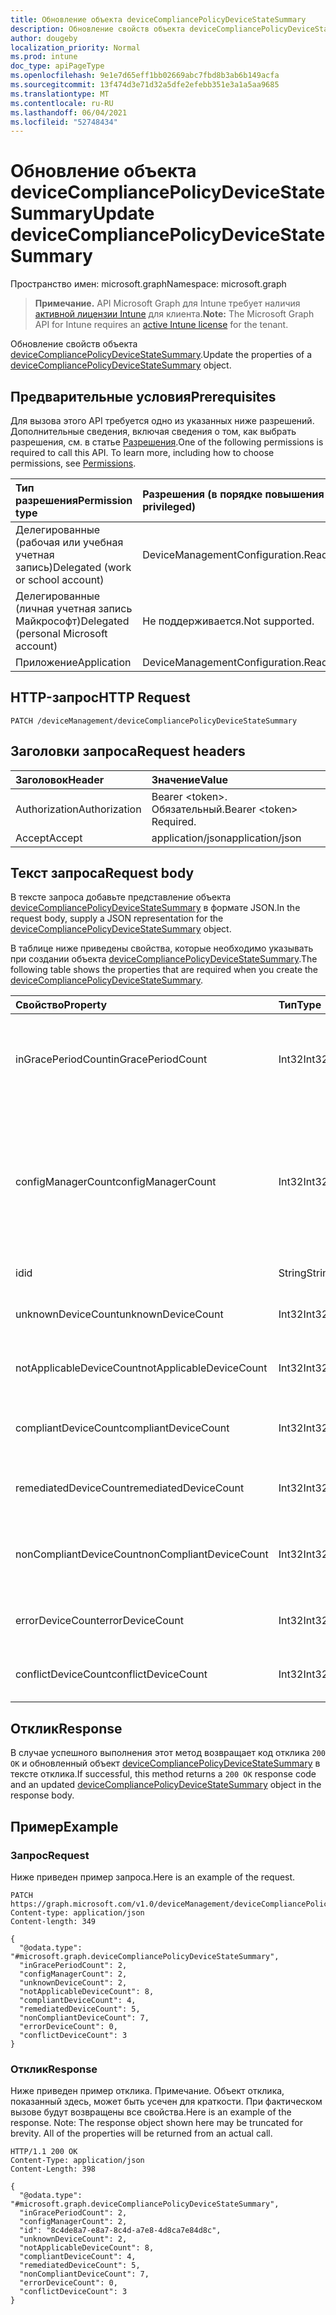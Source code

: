 ```yaml
---
title: Обновление объекта deviceCompliancePolicyDeviceStateSummary
description: Обновление свойств объекта deviceCompliancePolicyDeviceStateSummary.
author: dougeby
localization_priority: Normal
ms.prod: intune
doc_type: apiPageType
ms.openlocfilehash: 9e1e7d65eff1bb02669abc7fbd8b3ab6b149acfa
ms.sourcegitcommit: 13f474d3e71d32a5dfe2efebb351e3a1a5aa9685
ms.translationtype: MT
ms.contentlocale: ru-RU
ms.lasthandoff: 06/04/2021
ms.locfileid: "52748434"
---
```

# <a name="update-devicecompliancepolicydevicestatesummary"></a><span data-ttu-id="ed6a5-103">Обновление объекта deviceCompliancePolicyDeviceStateSummary</span><span class="sxs-lookup"><span data-stu-id="ed6a5-103">Update deviceCompliancePolicyDeviceStateSummary</span></span>

<span data-ttu-id="ed6a5-104">Пространство имен: microsoft.graph</span><span class="sxs-lookup"><span data-stu-id="ed6a5-104">Namespace: microsoft.graph</span></span>

> <span data-ttu-id="ed6a5-105">**Примечание.** API Microsoft Graph для Intune требует наличия [активной лицензии Intune](https://go.microsoft.com/fwlink/?linkid=839381) для клиента.</span><span class="sxs-lookup"><span data-stu-id="ed6a5-105">**Note:** The Microsoft Graph API for Intune requires an [active Intune license](https://go.microsoft.com/fwlink/?linkid=839381) for the tenant.</span></span>

<span data-ttu-id="ed6a5-106">Обновление свойств объекта [deviceCompliancePolicyDeviceStateSummary](../resources/intune-deviceconfig-devicecompliancepolicydevicestatesummary.md).</span><span class="sxs-lookup"><span data-stu-id="ed6a5-106">Update the properties of a [deviceCompliancePolicyDeviceStateSummary](../resources/intune-deviceconfig-devicecompliancepolicydevicestatesummary.md) object.</span></span>

## <a name="prerequisites"></a><span data-ttu-id="ed6a5-107">Предварительные условия</span><span class="sxs-lookup"><span data-stu-id="ed6a5-107">Prerequisites</span></span>
<span data-ttu-id="ed6a5-p101">Для вызова этого API требуется одно из указанных ниже разрешений. Дополнительные сведения, включая сведения о том, как выбрать разрешения, см. в статье [Разрешения](/graph/permissions-reference).</span><span class="sxs-lookup"><span data-stu-id="ed6a5-p101">One of the following permissions is required to call this API. To learn more, including how to choose permissions, see [Permissions](/graph/permissions-reference).</span></span>

|<span data-ttu-id="ed6a5-110">Тип разрешения</span><span class="sxs-lookup"><span data-stu-id="ed6a5-110">Permission type</span></span>|<span data-ttu-id="ed6a5-111">Разрешения (в порядке повышения привилегий)</span><span class="sxs-lookup"><span data-stu-id="ed6a5-111">Permissions (from least to most privileged)</span></span>|
|:---|:---|
|<span data-ttu-id="ed6a5-112">Делегированные (рабочая или учебная учетная запись)</span><span class="sxs-lookup"><span data-stu-id="ed6a5-112">Delegated (work or school account)</span></span>|<span data-ttu-id="ed6a5-113">DeviceManagementConfiguration.ReadWrite.All</span><span class="sxs-lookup"><span data-stu-id="ed6a5-113">DeviceManagementConfiguration.ReadWrite.All</span></span>|
|<span data-ttu-id="ed6a5-114">Делегированные (личная учетная запись Майкрософт)</span><span class="sxs-lookup"><span data-stu-id="ed6a5-114">Delegated (personal Microsoft account)</span></span>|<span data-ttu-id="ed6a5-115">Не поддерживается.</span><span class="sxs-lookup"><span data-stu-id="ed6a5-115">Not supported.</span></span>|
|<span data-ttu-id="ed6a5-116">Приложение</span><span class="sxs-lookup"><span data-stu-id="ed6a5-116">Application</span></span>|<span data-ttu-id="ed6a5-117">DeviceManagementConfiguration.ReadWrite.All</span><span class="sxs-lookup"><span data-stu-id="ed6a5-117">DeviceManagementConfiguration.ReadWrite.All</span></span>|

## <a name="http-request"></a><span data-ttu-id="ed6a5-118">HTTP-запрос</span><span class="sxs-lookup"><span data-stu-id="ed6a5-118">HTTP Request</span></span>
<!-- {
  "blockType": "ignored"
}
-->
``` http
PATCH /deviceManagement/deviceCompliancePolicyDeviceStateSummary
```

## <a name="request-headers"></a><span data-ttu-id="ed6a5-119">Заголовки запроса</span><span class="sxs-lookup"><span data-stu-id="ed6a5-119">Request headers</span></span>
|<span data-ttu-id="ed6a5-120">Заголовок</span><span class="sxs-lookup"><span data-stu-id="ed6a5-120">Header</span></span>|<span data-ttu-id="ed6a5-121">Значение</span><span class="sxs-lookup"><span data-stu-id="ed6a5-121">Value</span></span>|
|:---|:---|
|<span data-ttu-id="ed6a5-122">Authorization</span><span class="sxs-lookup"><span data-stu-id="ed6a5-122">Authorization</span></span>|<span data-ttu-id="ed6a5-123">Bearer &lt;token&gt;. Обязательный.</span><span class="sxs-lookup"><span data-stu-id="ed6a5-123">Bearer &lt;token&gt; Required.</span></span>|
|<span data-ttu-id="ed6a5-124">Accept</span><span class="sxs-lookup"><span data-stu-id="ed6a5-124">Accept</span></span>|<span data-ttu-id="ed6a5-125">application/json</span><span class="sxs-lookup"><span data-stu-id="ed6a5-125">application/json</span></span>|

## <a name="request-body"></a><span data-ttu-id="ed6a5-126">Текст запроса</span><span class="sxs-lookup"><span data-stu-id="ed6a5-126">Request body</span></span>
<span data-ttu-id="ed6a5-127">В тексте запроса добавьте представление объекта [deviceCompliancePolicyDeviceStateSummary](../resources/intune-deviceconfig-devicecompliancepolicydevicestatesummary.md) в формате JSON.</span><span class="sxs-lookup"><span data-stu-id="ed6a5-127">In the request body, supply a JSON representation for the [deviceCompliancePolicyDeviceStateSummary](../resources/intune-deviceconfig-devicecompliancepolicydevicestatesummary.md) object.</span></span>

<span data-ttu-id="ed6a5-128">В таблице ниже приведены свойства, которые необходимо указывать при создании объекта [deviceCompliancePolicyDeviceStateSummary](../resources/intune-deviceconfig-devicecompliancepolicydevicestatesummary.md).</span><span class="sxs-lookup"><span data-stu-id="ed6a5-128">The following table shows the properties that are required when you create the [deviceCompliancePolicyDeviceStateSummary](../resources/intune-deviceconfig-devicecompliancepolicydevicestatesummary.md).</span></span>

|<span data-ttu-id="ed6a5-129">Свойство</span><span class="sxs-lookup"><span data-stu-id="ed6a5-129">Property</span></span>|<span data-ttu-id="ed6a5-130">Тип</span><span class="sxs-lookup"><span data-stu-id="ed6a5-130">Type</span></span>|<span data-ttu-id="ed6a5-131">Описание</span><span class="sxs-lookup"><span data-stu-id="ed6a5-131">Description</span></span>|
|:---|:---|:---|
|<span data-ttu-id="ed6a5-132">inGracePeriodCount</span><span class="sxs-lookup"><span data-stu-id="ed6a5-132">inGracePeriodCount</span></span>|<span data-ttu-id="ed6a5-133">Int32</span><span class="sxs-lookup"><span data-stu-id="ed6a5-133">Int32</span></span>|<span data-ttu-id="ed6a5-134">Количество устройств, для которых действует льготный период.</span><span class="sxs-lookup"><span data-stu-id="ed6a5-134">Number of devices that are in grace period</span></span>|
|<span data-ttu-id="ed6a5-135">configManagerCount</span><span class="sxs-lookup"><span data-stu-id="ed6a5-135">configManagerCount</span></span>|<span data-ttu-id="ed6a5-136">Int32</span><span class="sxs-lookup"><span data-stu-id="ed6a5-136">Int32</span></span>|<span data-ttu-id="ed6a5-137">Количество устройств, для которых System Center Configuration Manager управляет соответствием требованиям.</span><span class="sxs-lookup"><span data-stu-id="ed6a5-137">Number of devices that have compliance managed by System Center Configuration Manager</span></span>|
|<span data-ttu-id="ed6a5-138">id</span><span class="sxs-lookup"><span data-stu-id="ed6a5-138">id</span></span>|<span data-ttu-id="ed6a5-139">String</span><span class="sxs-lookup"><span data-stu-id="ed6a5-139">String</span></span>|<span data-ttu-id="ed6a5-140">Ключ объекта.</span><span class="sxs-lookup"><span data-stu-id="ed6a5-140">Key of the entity.</span></span>|
|<span data-ttu-id="ed6a5-141">unknownDeviceCount</span><span class="sxs-lookup"><span data-stu-id="ed6a5-141">unknownDeviceCount</span></span>|<span data-ttu-id="ed6a5-142">Int32</span><span class="sxs-lookup"><span data-stu-id="ed6a5-142">Int32</span></span>|<span data-ttu-id="ed6a5-143">Количество неизвестных устройств.</span><span class="sxs-lookup"><span data-stu-id="ed6a5-143">Number of unknown devices</span></span>|
|<span data-ttu-id="ed6a5-144">notApplicableDeviceCount</span><span class="sxs-lookup"><span data-stu-id="ed6a5-144">notApplicableDeviceCount</span></span>|<span data-ttu-id="ed6a5-145">Int32</span><span class="sxs-lookup"><span data-stu-id="ed6a5-145">Int32</span></span>|<span data-ttu-id="ed6a5-146">Количество неприменимых устройств.</span><span class="sxs-lookup"><span data-stu-id="ed6a5-146">Number of not applicable devices</span></span>|
|<span data-ttu-id="ed6a5-147">compliantDeviceCount</span><span class="sxs-lookup"><span data-stu-id="ed6a5-147">compliantDeviceCount</span></span>|<span data-ttu-id="ed6a5-148">Int32</span><span class="sxs-lookup"><span data-stu-id="ed6a5-148">Int32</span></span>|<span data-ttu-id="ed6a5-149">Количество устройств, соответствующих требованиям.</span><span class="sxs-lookup"><span data-stu-id="ed6a5-149">Number of compliant devices</span></span>|
|<span data-ttu-id="ed6a5-150">remediatedDeviceCount</span><span class="sxs-lookup"><span data-stu-id="ed6a5-150">remediatedDeviceCount</span></span>|<span data-ttu-id="ed6a5-151">Int32</span><span class="sxs-lookup"><span data-stu-id="ed6a5-151">Int32</span></span>|<span data-ttu-id="ed6a5-152">Количество исправленных устройств.</span><span class="sxs-lookup"><span data-stu-id="ed6a5-152">Number of remediated devices</span></span>|
|<span data-ttu-id="ed6a5-153">nonCompliantDeviceCount</span><span class="sxs-lookup"><span data-stu-id="ed6a5-153">nonCompliantDeviceCount</span></span>|<span data-ttu-id="ed6a5-154">Int32</span><span class="sxs-lookup"><span data-stu-id="ed6a5-154">Int32</span></span>|<span data-ttu-id="ed6a5-155">Количество устройств, не соответствующих требованиям.</span><span class="sxs-lookup"><span data-stu-id="ed6a5-155">Number of NonCompliant devices</span></span>|
|<span data-ttu-id="ed6a5-156">errorDeviceCount</span><span class="sxs-lookup"><span data-stu-id="ed6a5-156">errorDeviceCount</span></span>|<span data-ttu-id="ed6a5-157">Int32</span><span class="sxs-lookup"><span data-stu-id="ed6a5-157">Int32</span></span>|<span data-ttu-id="ed6a5-158">Количество устройств с ошибками.</span><span class="sxs-lookup"><span data-stu-id="ed6a5-158">Number of error devices</span></span>|
|<span data-ttu-id="ed6a5-159">conflictDeviceCount</span><span class="sxs-lookup"><span data-stu-id="ed6a5-159">conflictDeviceCount</span></span>|<span data-ttu-id="ed6a5-160">Int32</span><span class="sxs-lookup"><span data-stu-id="ed6a5-160">Int32</span></span>|<span data-ttu-id="ed6a5-161">Количество конфликтующих устройств.</span><span class="sxs-lookup"><span data-stu-id="ed6a5-161">Number of conflict devices</span></span>|



## <a name="response"></a><span data-ttu-id="ed6a5-162">Отклик</span><span class="sxs-lookup"><span data-stu-id="ed6a5-162">Response</span></span>
<span data-ttu-id="ed6a5-163">В случае успешного выполнения этот метод возвращает код отклика `200 OK` и обновленный объект [deviceCompliancePolicyDeviceStateSummary](../resources/intune-deviceconfig-devicecompliancepolicydevicestatesummary.md) в тексте отклика.</span><span class="sxs-lookup"><span data-stu-id="ed6a5-163">If successful, this method returns a `200 OK` response code and an updated [deviceCompliancePolicyDeviceStateSummary](../resources/intune-deviceconfig-devicecompliancepolicydevicestatesummary.md) object in the response body.</span></span>

## <a name="example"></a><span data-ttu-id="ed6a5-164">Пример</span><span class="sxs-lookup"><span data-stu-id="ed6a5-164">Example</span></span>

### <a name="request"></a><span data-ttu-id="ed6a5-165">Запрос</span><span class="sxs-lookup"><span data-stu-id="ed6a5-165">Request</span></span>
<span data-ttu-id="ed6a5-166">Ниже приведен пример запроса.</span><span class="sxs-lookup"><span data-stu-id="ed6a5-166">Here is an example of the request.</span></span>
``` http
PATCH https://graph.microsoft.com/v1.0/deviceManagement/deviceCompliancePolicyDeviceStateSummary
Content-type: application/json
Content-length: 349

{
  "@odata.type": "#microsoft.graph.deviceCompliancePolicyDeviceStateSummary",
  "inGracePeriodCount": 2,
  "configManagerCount": 2,
  "unknownDeviceCount": 2,
  "notApplicableDeviceCount": 8,
  "compliantDeviceCount": 4,
  "remediatedDeviceCount": 5,
  "nonCompliantDeviceCount": 7,
  "errorDeviceCount": 0,
  "conflictDeviceCount": 3
}
```

### <a name="response"></a><span data-ttu-id="ed6a5-167">Отклик</span><span class="sxs-lookup"><span data-stu-id="ed6a5-167">Response</span></span>
<span data-ttu-id="ed6a5-p102">Ниже приведен пример отклика. Примечание. Объект отклика, показанный здесь, может быть усечен для краткости. При фактическом вызове будут возвращены все свойства.</span><span class="sxs-lookup"><span data-stu-id="ed6a5-p102">Here is an example of the response. Note: The response object shown here may be truncated for brevity. All of the properties will be returned from an actual call.</span></span>
``` http
HTTP/1.1 200 OK
Content-Type: application/json
Content-Length: 398

{
  "@odata.type": "#microsoft.graph.deviceCompliancePolicyDeviceStateSummary",
  "inGracePeriodCount": 2,
  "configManagerCount": 2,
  "id": "8c4de8a7-e8a7-8c4d-a7e8-4d8ca7e84d8c",
  "unknownDeviceCount": 2,
  "notApplicableDeviceCount": 8,
  "compliantDeviceCount": 4,
  "remediatedDeviceCount": 5,
  "nonCompliantDeviceCount": 7,
  "errorDeviceCount": 0,
  "conflictDeviceCount": 3
}
```




